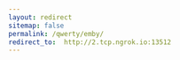 ```yaml
---
layout: redirect
sitemap: false
permalink: /qwerty/emby/
redirect_to:  http://2.tcp.ngrok.io:13512
---
```

